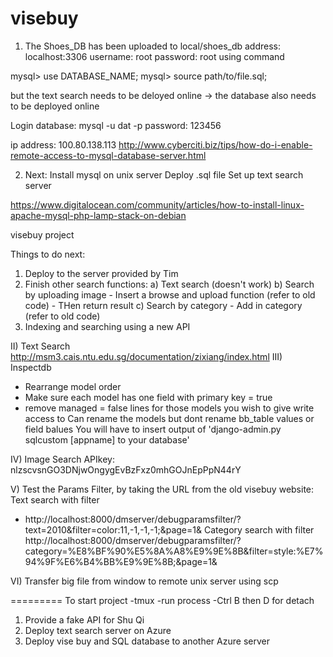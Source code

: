 visebuy
=======

1) The Shoes_DB has been uploaded to local/shoes_db
address: localhost:3306
username: root
password: root
using command

mysql> use DATABASE_NAME;
mysql> source path/to/file.sql;

but the text search needs to be deloyed online -> the database also needs to be deployed online


Login database:
mysql -u dat -p
password: 123456

ip address:  100.80.138.113
http://www.cyberciti.biz/tips/how-do-i-enable-remote-access-to-mysql-database-server.html

2) Next:
Install mysql on unix server
Deploy .sql file
Set up text search server

https://www.digitalocean.com/community/articles/how-to-install-linux-apache-mysql-php-lamp-stack-on-debian

visebuy project

Things to do next:
1) Deploy to the server provided by Tim
2) Finish other search functions:
    a) Text search (doesn't work)
    b) Search by uploading image
        - Insert a browse and upload function (refer to old code)
        - THen return result
    c) Search by category
        - Add in category (refer to old code)
3) Indexing and searching using a new API


II) Text Search
http://msm3.cais.ntu.edu.sg/documentation/zixiang/index.html
III) Inspectdb

* Rearrange model order
* Make sure each model has one field with primary key = true
* remove managed = false lines for those models you wish to give write access to
Can rename the models but dont rename bb_table values or field balues
You will have to insert output of 'django-admin.py sqlcustom [appname] to your database'

IV) Image Search
APIkey: nlzscvsnGO3DNjwOngygEvBzFxz0mhGOJnEpPpN44rY

V) Test the Params Filter, by taking the URL from the old visebuy website:
Text search with filter
- http://localhost:8000/dmserver/debugparamsfilter/?text=2010&filter=color:11,-1,-1,-1;&page=1&
Category search with filter
http://localhost:8000/dmserver/debugparamsfilter/?category=%E8%BF%90%E5%8A%A8%E9%9E%8B&filter=style:%E7%94%9F%E6%B4%BB%E9%9E%8B;&page=1&


VI) Transfer big file from window to remote unix server using scp

=========
To start project
-tmux
-run process
-Ctrl B then D for detach

1) Provide a fake API for Shu Qi
2) Deploy text search server on Azure
3) Deploy vise buy and SQL database to another Azure server
